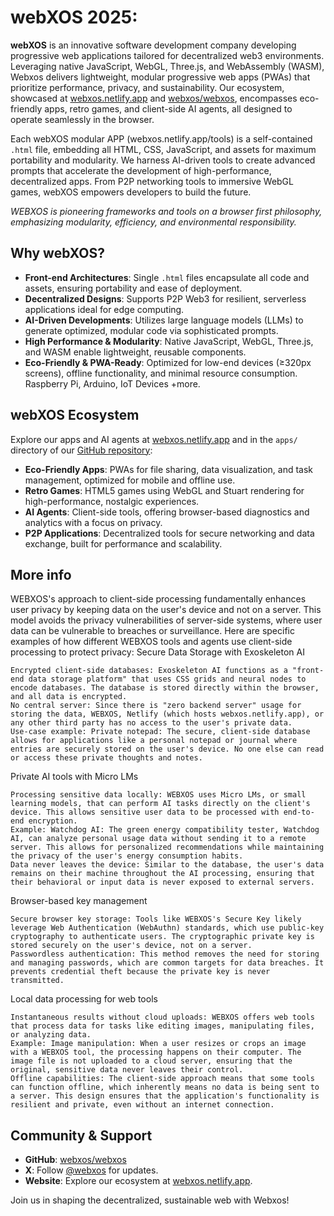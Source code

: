 # webXOS 2025:

**webXOS** is an innovative software development company developing progressive web applications tailored for decentralized web3 environments. Leveraging native JavaScript, WebGL, Three.js, and WebAssembly (WASM), Webxos delivers lightweight, modular progressive web apps (PWAs) that prioritize performance, privacy, and sustainability. Our ecosystem, showcased at [webxos.netlify.app](https://webxos.netlify.app) and [webxos/webxos](https://github.com/webxos/webxos), encompasses eco-friendly apps, retro games, and client-side AI agents, all designed to operate seamlessly in the browser.

Each webXOS modular APP (webxos.netlify.app/tools) is a self-contained `.html` file, embedding all HTML, CSS, JavaScript, and assets for maximum portability and modularity. We harness AI-driven tools to create advanced prompts that accelerate the development of high-performance, decentralized apps. From P2P networking tools to immersive WebGL games, webXOS empowers developers to build the future. 

*WEBXOS is pioneering frameworks and tools on a browser first philosophy, emphasizing modularity, efficiency, and environmental responsibility.*

## Why webXOS?

- **Front-end Architectures**: Single `.html` files encapsulate all code and assets, ensuring portability and ease of deployment.
- **Decentralized Designs**: Supports P2P Web3 for resilient, serverless applications ideal for edge computing.
- **AI-Driven Developments**: Utilizes large language models (LLMs) to generate optimized, modular code via sophisticated prompts.
- **High Performance & Modularity**: Native JavaScript, WebGL, Three.js, and WASM enable lightweight, reusable components.
- **Eco-Friendly & PWA-Ready**: Optimized for low-end devices (≥320px screens), offline functionality, and minimal resource consumption. Raspberry Pi, Arduino, IoT Devices +more.

## webXOS Ecosystem

Explore our apps and AI agents at [webxos.netlify.app](https://webxos.netlify.app) and in the `apps/` directory of our [GitHub repository](https://github.com/webxos/webxos):
- **Eco-Friendly Apps**: PWAs for file sharing, data visualization, and task management, optimized for mobile and offline use.
- **Retro Games**: HTML5 games using WebGL and Stuart rendering for high-performance, nostalgic experiences.
- **AI Agents**: Client-side tools, offering browser-based diagnostics and analytics with a focus on privacy.
- **P2P Applications**: Decentralized tools for secure networking and data exchange, built for performance and scalability.

## More info

WEBXOS's approach to client-side processing fundamentally enhances user privacy by keeping data on the user's device and not on a server. This model avoids the privacy vulnerabilities of server-side systems, where user data can be vulnerable to breaches or surveillance. 
Here are specific examples of how different WEBXOS tools and agents use client-side processing to protect privacy: 
Secure Data Storage with Exoskeleton AI

    Encrypted client-side databases: Exoskeleton AI functions as a "front-end data storage platform" that uses CSS grids and neural nodes to encode databases. The database is stored directly within the browser, and all data is encrypted.
    No central server: Since there is "zero backend server" usage for storing the data, WEBXOS, Netlify (which hosts webxos.netlify.app), or any other third party has no access to the user's private data.
    Use-case example: Private notepad: The secure, client-side database allows for applications like a personal notepad or journal where entries are securely stored on the user's device. No one else can read or access these private thoughts and notes. 

Private AI tools with Micro LMs

    Processing sensitive data locally: WEBXOS uses Micro LMs, or small learning models, that can perform AI tasks directly on the client's device. This allows sensitive user data to be processed with end-to-end encryption.
    Example: Watchdog AI: The green energy compatibility tester, Watchdog AI, can analyze personal usage data without sending it to a remote server. This allows for personalized recommendations while maintaining the privacy of the user's energy consumption habits.
    Data never leaves the device: Similar to the database, the user's data remains on their machine throughout the AI processing, ensuring that their behavioral or input data is never exposed to external servers. 

Browser-based key management

    Secure browser key storage: Tools like WEBXOS's Secure Key likely leverage Web Authentication (WebAuthn) standards, which use public-key cryptography to authenticate users. The cryptographic private key is stored securely on the user's device, not on a server.
    Passwordless authentication: This method removes the need for storing and managing passwords, which are common targets for data breaches. It prevents credential theft because the private key is never transmitted. 

Local data processing for web tools

    Instantaneous results without cloud uploads: WEBXOS offers web tools that process data for tasks like editing images, manipulating files, or analyzing data.
    Example: Image manipulation: When a user resizes or crops an image with a WEBXOS tool, the processing happens on their computer. The image file is not uploaded to a cloud server, ensuring that the original, sensitive data never leaves their control.
    Offline capabilities: The client-side approach means that some tools can function offline, which inherently means no data is being sent to a server. This design ensures that the application's functionality is resilient and private, even without an internet connection. 
    
## Community & Support

- **GitHub**: [webxos/webxos](https://github.com/webxos/webxos)
- **X**: Follow [@webxos](https://x.com/webxos) for updates.
- **Website**: Explore our ecosystem at [webxos.netlify.app](https://webxos.netlify.app).

Join us in shaping the decentralized, sustainable web with Webxos!
